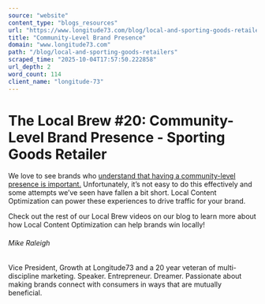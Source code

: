 ```yaml
---
source: "website"
content_type: "blogs_resources"
url: "https://www.longitude73.com/blog/local-and-sporting-goods-retailers"
title: "Community-Level Brand Presence"
domain: "www.longitude73.com"
path: "/blog/local-and-sporting-goods-retailers"
scraped_time: "2025-10-04T17:57:50.222858"
url_depth: 2
word_count: 114
client_name: "longitude-73"
---
```


# The Local Brew #20: Community-Level Brand Presence - Sporting Goods Retailer

We love to see brands who [understand that having a community-level presence is important.](/blog/the-local-brew-27-allstates-park-road-ad) Unfortunately, it’s not easy to do this effectively and some attempts we’ve seen have fallen a bit short. Local Content Optimization can power these experiences to drive traffic for your brand.

Check out the rest of our Local Brew videos on our blog to learn more about how Local Content Optimization can help brands win locally!  

###### Mike Raleigh

Vice President, Growth at Longitude73 and a 20 year veteran of multi-discipline marketing. Speaker. Entrepreneur. Dreamer. Passionate about making brands connect with consumers in ways that are mutually beneficial.